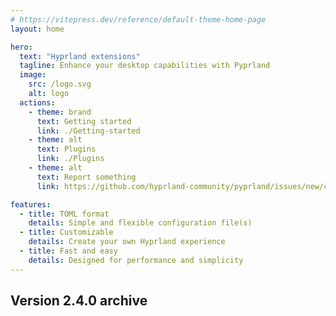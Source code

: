 ```yaml
---
# https://vitepress.dev/reference/default-theme-home-page
layout: home

hero:
  text: "Hyprland extensions"
  tagline: Enhance your desktop capabilities with Pyprland
  image:
    src: /logo.svg
    alt: logo
  actions:
    - theme: brand
      text: Getting started
      link: ./Getting-started
    - theme: alt
      text: Plugins
      link: ./Plugins
    - theme: alt
      text: Report something
      link: https://github.com/hyprland-community/pyprland/issues/new/choose

features:
  - title: TOML format
    details: Simple and flexible configuration file(s)
  - title: Customizable
    details: Create your own Hyprland experience
  - title: Fast and easy
    details: Designed for performance and simplicity
---
```


## Version 2.4.0 archive
